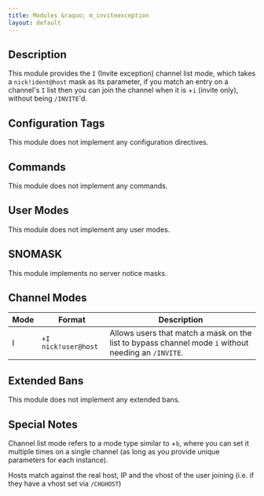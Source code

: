 ```yaml
---
title: Modules &raquo; m_inviteexception
layout: default
---
```


## Description

This module provides the `I` (Invite exception) channel list mode, which takes a `nick!ident@host` mask as its 
parameter, if you match an entry on a channel's `I` list then you can join the channel when it is +`i` (invite only), 
without being `/INVITE`'d. 

## Configuration Tags

This module does not implement any configuration directives.

## Commands

This module does not implement any commands.

## User Modes

This module does not implement any user modes.

## SNOMASK

This module implements no server notice masks.

## Channel Modes

Mode | Format | Description
------- | ----------- | ---------
I | `+I nick!user@host` | Allows users that match a mask on the list to bypass channel mode `i` without needing an `/INVITE`.

## Extended Bans

This module does not implement any extended bans.

## Special Notes

Channel list mode refers to a mode type similar to +`b`, where you can set it multiple times on a single channel
(as long as you provide unique parameters for each instance).

Hosts match against the real host, IP and the vhost of the user joining (i.e. if they have a vhost set via `/CHGHOST`)
